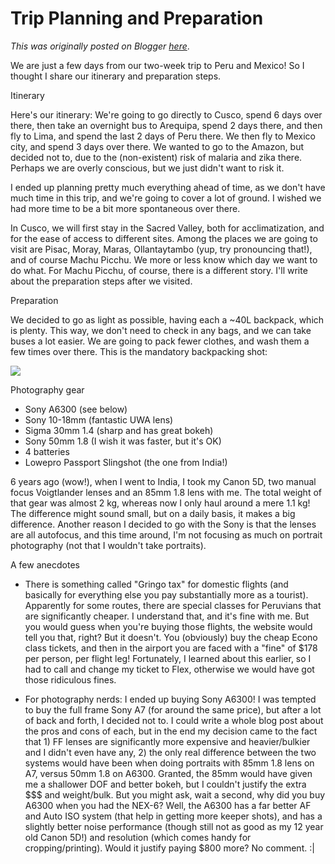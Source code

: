 # Trip Planning and Preparation

*This was originally posted on Blogger [here](https://photopensieve.blogspot.com/2017/09/trip-planning-and-preparation.html)*.

We are just a few days from our two-week trip to Peru and Mexico! So I thought I share our itinerary and preparation steps.


Itinerary

Here's our itinerary: We're going to go directly to Cusco, spend 6 days over there, then take an overnight bus to Arequipa, spend 2 days there, and then fly to Lima, and spend the last 2 days of Peru there. We then fly to Mexico city, and spend 3 days over there. We wanted to go to the Amazon, but decided not to, due to the (non-existent) risk of malaria and zika there. Perhaps we are overly conscious, but we just didn't want to risk it.

I ended up planning pretty much everything ahead of time, as we don't have much time in this trip, and we're going to cover a lot of ground. I wished we had more time to be a bit more spontaneous over there.

In Cusco, we will first stay in the Sacred Valley, both for acclimatization, and for the ease of access to different sites. Among the places we are going to visit are Pisac, Moray, Maras, Ollantaytambo (yup, try pronouncing that!), and of course Machu Picchu. We more or less know which day we want to do what. For Machu Picchu, of course, there is a different story. I'll write about the preparation steps after we visited.


Preparation

We decided to go as light as possible, having each a ~40L backpack, which is plenty. This way, we don't need to check in any bags, and we can take buses a lot easier. We are going to pack fewer clothes, and wash them a few times over there. This is the mandatory backpacking shot:

![](https://blogger.googleusercontent.com/img/b/R29vZ2xl/AVvXsEhH750hhELvm3y1Mlc3ztW_DccJiK6D6-aJIE13sG-SsjceSPZogF-uCxMYC9QR0QDRQktaGHfClnjbUQGQvtO7ddvGzkH11rFeaUpUI0bNsh9XqCGn_qs51cVVILJ-i6Zk3RE3lD00sePN/s5000/%255BUNSET%255D)


Photography gear

- Sony A6300 (see below)
- Sony 10-18mm (fantastic UWA lens)
- Sigma 30mm 1.4 (sharp and has great bokeh)
- Sony 50mm 1.8 (I wish it was faster, but it's OK)
- 4 batteries
- Lowepro Passport Slingshot (the one from India!)

6 years ago (wow!), when I went to India, I took my Canon 5D, two manual focus Voigtlander lenses and an 85mm 1.8 lens with me. The total weight of that gear was almost 2 kg, whereas now I only haul around a mere 1.1 kg! The difference might sound small, but on a daily basis, it makes a big difference. Another reason I decided to go with the Sony is that the lenses are all autofocus, and this time around, I'm not focusing as much on portrait photography (not that I wouldn't take portraits).


A few anecdotes

- There is something called "Gringo tax" for domestic flights (and basically for everything else you pay substantially more as a tourist). Apparently for some routes, there are special classes for Peruvians that are significantly cheaper. I understand that, and it's fine with me. But you would guess when you're buying those flights, the website would tell you that, right? But it doesn't. You (obviously) buy the cheap Econo class tickets, and then in the airport you are faced with a "fine" of \$178 per person, per flight leg! Fortunately, I learned about this earlier, so I had to call and change my ticket to Flex, otherwise we would have got those ridiculous fines.

- For photography nerds: I ended up buying Sony A6300! I was tempted to buy the full frame Sony A7 (for around the same price), but after a lot of back and forth, I decided not to. I could write a whole blog post about the pros and cons of each, but in the end my decision came to the fact that 1) FF lenses are significantly more expensive and heavier/bulkier and I didn't even have any, 2) the only real difference between the two systems would have been when doing portraits with 85mm 1.8 lens on A7, versus 50mm 1.8 on A6300. Granted, the 85mm would have given me a shallower DOF and better bokeh, but I couldn't justify the extra \$\$\$ and weight/bulk. But you might ask, wait a second, why did you buy A6300 when you had the NEX-6? Well, the A6300 has a far better AF and Auto ISO system (that help in getting more keeper shots), and has a slightly better noise performance (though still not as good as my 12 year old Canon 5D!) and resolution (which comes handy for cropping/printing). Would it justify paying \$800 more? No comment. :|